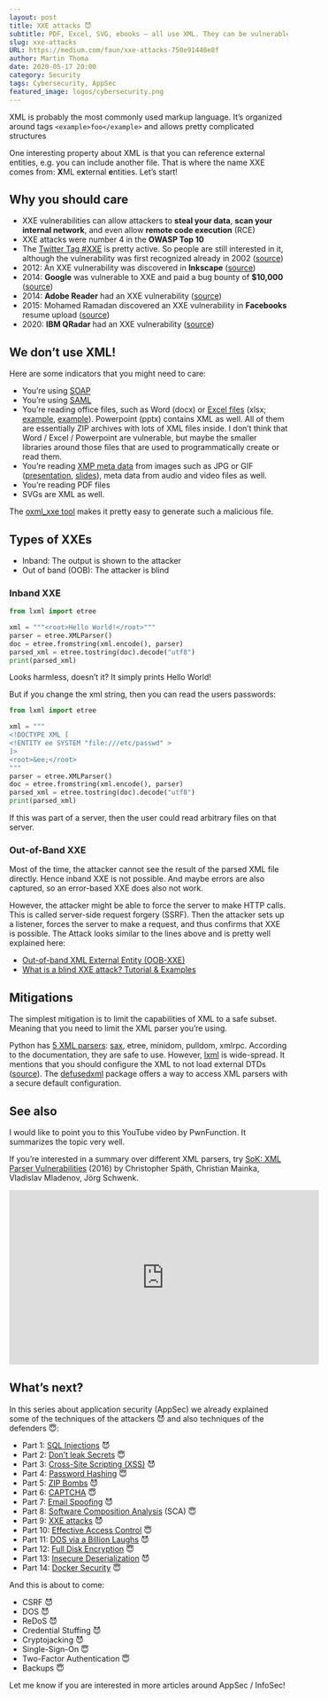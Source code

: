 ```yaml
---
layout: post
title: XXE attacks 😈
subtitle: PDF, Excel, SVG, ebooks — all use XML. They can be vulnerable.
slug: xxe-attacks
URL: https://medium.com/faun/xxe-attacks-750e91448e8f
author: Martin Thoma
date: 2020-05-17 20:00
category: Security
tags: Cybersecurity, AppSec
featured_image: logos/cybersecurity.png
---
```

XML is probably the most commonly used markup language. It’s organized around tags `<example>foo</example>` and allows pretty complicated structures

One interesting property about XML is that you can reference external entities, e.g. you can include another file. That is where the name XXE comes from: **X**ML e**x**ternal **e**ntities. Let’s start!

## Why you should care

* XXE vulnerabilities can allow attackers to **steal your data**, **scan your internal network**, and even allow **remote code execution** (RCE)
* XXE attacks were number 4 in the **OWASP Top 10**
* The [Twitter Tag #XXE](https://twitter.com/hashtag/XXE?src=hashtag_click) is pretty active. So people are still interested in it, although the vulnerability was first recognized already in 2002 ([source](https://www.securityfocus.com/archive/1/303509))
* 2012: An XXE vulnerability was discovered in **Inkscape** ([source](https://bugs.launchpad.net/inkscape/+bug/1025185))
* 2014: **Google** was vulnerable to XXE and paid a bug bounty of **$10,000** ([source](https://blog.detectify.com/2014/04/11/how-we-got-read-access-on-googles-production-servers/))
* 2014: **Adobe Reader** had an XXE vulnerability ([source](https://www.cvedetails.com/cve/CVE-2014-8452/))
* 2015: Mohamed Ramadan discovered an XXE vulnerability in **Facebooks** resume upload ([source](https://securityaffairs.co/wordpress/31677/hacking/hacking-facebook-word-document.html))
* 2020: **IBM QRadar** had an XXE vulnerability ([source](https://cve.mitre.org/cgi-bin/cvename.cgi?name=CVE-2020-4510))

## We don’t use XML!

Here are some indicators that you might need to care:

* You’re using [SOAP](https://en.wikipedia.org/wiki/SOAP)
* You’re using [SAML](https://en.wikipedia.org/wiki/Security_Assertion_Markup_Language)
* You’re reading office files, such as Word (docx) or [Excel files](https://en.wikipedia.org/wiki/Office_Open_XML) (xlsx; [example](https://github.com/StefanMichielse/generate_xxe_payloads), [example](https://github.com/jmcnamara/excel-reader-xlsx/issues/10)). Powerpoint (pptx) contains XML as well. All of them are essentially ZIP archives with lots of XML files inside. I don’t think that Word / Excel / Powerpoint are vulnerable, but maybe the smaller libraries around those files that are used to programmatically create or read them.
* You’re reading [XMP meta data](https://en.wikipedia.org/wiki/Extensible_Metadata_Platform) from images such as JPG or GIF ([presentation](https://www.youtube.com/watch?v=LZUlw8hHp44), [slides](https://www.blackhat.com/docs/webcast/11192015-exploiting-xml-entity-vulnerabilities-in-file-parsing-functionality.pdf)), meta data from audio and video files as well.
* You’re reading PDF files
* SVGs are XML as well.

The [oxml_xxe tool](https://github.com/BuffaloWill/oxml_xxe) makes it pretty easy to generate such a malicious file.

## Types of XXEs

* Inband: The output is shown to the attacker
* Out of band (OOB): The attacker is blind

### Inband XXE

```python
from lxml import etree

xml = """<root>Hello World!</root>"""
parser = etree.XMLParser()
doc = etree.fromstring(xml.encode(), parser)
parsed_xml = etree.tostring(doc).decode("utf8")
print(parsed_xml)
```

Looks harmless, doesn’t it? It simply prints <root>Hello World!</root>

But if you change the xml string, then you can read the users passwords:

```python
from lxml import etree

xml = """
<!DOCTYPE XML [
<!ENTITY ee SYSTEM "file:///etc/passwd" >
]>
<root>&ee;</root>
"""
parser = etree.XMLParser()
doc = etree.fromstring(xml.encode(), parser)
parsed_xml = etree.tostring(doc).decode("utf8")
print(parsed_xml)
```

If this was part of a server, then the user could read arbitrary files on that
server.

### Out-of-Band XXE

Most of the time, the attacker cannot see the result of the parsed XML file
directly. Hence inband XXE is not possible. And maybe errors are also captured,
so an error-based XXE does also not work.

However, the attacker might be able to force the server to make HTTP calls.
This is called server-side request forgery (SSRF). Then the attacker sets up a
listener, forces the server to make a request, and thus confirms that XXE is
possible. The Attack looks similar to the lines above and is pretty well
explained here:

* [Out-of-band XML External Entity (OOB-XXE)](https://www.acunetix.com/blog/articles/band-xml-external-entity-oob-xxe/)
* [What is a blind XXE attack? Tutorial & Examples](https://portswigger.net/web-security/xxe/blind)


## Mitigations

The simplest mitigation is to limit the capabilities of XML to a safe subset.
Meaning that you need to limit the XML parser you’re using.

Python has [5 XML
parsers](https://docs.python.org/3/library/xml.html#xml-vulnerabilities):
[sax](https://docs.python.org/3/library/xml.sax.reader.html#module-xml.sax.xmlreader),
etree, minidom, pulldom, xmlrpc. According to the documentation, they are safe
to use. However, [lxml](https://lxml.de/) is wide-spread. It mentions that you
should configure the XML to not load external DTDs
([source](https://lxml.de/FAQ.html#how-do-i-use-lxml-safely-as-a-web-service-endpoint)).
The [defusedxml](https://pypi.org/project/defusedxml/) package offers a way to
access XML parsers with a secure default configuration.

## See also

I would like to point you to this YouTube video by PwnFunction. It summarizes
the topic very well.

If you’re interested in a summary over different XML parsers, try [SoK: XML
Parser
Vulnerabilities](https://www.usenix.org/system/files/conference/woot16/woot16-paper-spath.pdf)
(2016) by Christopher Späth, Christian Mainka, Vladislav Mladenov, Jörg
Schwenk.

<center><iframe width="560" height="315" src="https://www.youtube.com/embed/gjm6VHZa_8s" frameborder="0" allowfullscreen></iframe></center>

## What’s next?

In this series about application security (AppSec) we already explained some of the techniques of the attackers 😈 and also techniques of the defenders 😇:

* Part 1: [SQL Injections](https://medium.com/faun/sql-injections-e8bc9a14c95) 😈
* Part 2: [Don’t leak Secrets](https://levelup.gitconnected.com/leaking-secrets-240a3484cb80) 😇
* Part 3: [Cross-Site Scripting (XSS)](https://levelup.gitconnected.com/cross-site-scripting-xss-fd374ce71b2f) 😈
* Part 4: [Password Hashing](https://levelup.gitconnected.com/password-hashing-eb3b97684636) 😇
* Part 5: [ZIP Bombs](https://medium.com/bugbountywriteup/zip-bombs-30337a1b0112) 😈
* Part 6: [CAPTCHA](https://medium.com/plain-and-simple/captcha-500991bd90a3) 😇
* Part 7: [Email Spoofing](https://medium.com/bugbountywriteup/email-spoofing-9da8d33406bf) 😈
* Part 8: [Software Composition Analysis](https://medium.com/python-in-plain-english/software-composition-analysis-sca-7e573214a98e) (SCA) 😇
* Part 9: [XXE attacks](https://medium.com/faun/xxe-attacks-750e91448e8f) 😈
* Part 10: [Effective Access Control](https://levelup.gitconnected.com/effective-access-control-331f883cb0ff) 😇
* Part 11: [DOS via a Billion Laughs](https://medium.com/bugbountywriteup/dos-via-a-billion-laughs-9a79be96e139) 😈
* Part 12: [Full Disk Encryption](https://medium.com/faun/full-disk-encryption-2090489f9760) 😇
* Part 13: [Insecure Deserialization](https://medium.com/bugbountywriteup/insecure-deserialization-5c64e9943f0e) 😈
* Part 14: [Docker Security](https://levelup.gitconnected.com/docker-security-5f4df118948c) 😇

And this is about to come:

* CSRF 😈
* DOS 😈
* ReDoS 😈
* Credential Stuffing 😈
* Cryptojacking 😈
* Single-Sign-On 😇
* Two-Factor Authentication 😇
* Backups 😇

Let me know if you are interested in more articles around AppSec / InfoSec!
